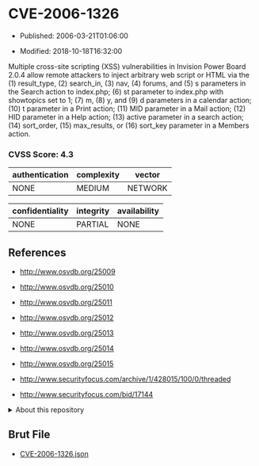# CVE-2006-1326

- Published: 2006-03-21T01:06:00

- Modified: 2018-10-18T16:32:00

Multiple cross-site scripting (XSS) vulnerabilities in Invision Power Board 2.0.4 allow remote attackers to inject arbitrary web script or HTML via the (1) result_type, (2) search_in, (3) nav, (4) forums, and (5) s parameters in the Search action to index.php; (6) st parameter to index.php with showtopics set to 1; (7) m, (8) y, and (9) d parameters in a calendar action; (10) t parameter in a Print action; (11) MID parameter in a Mail action; (12) HID parameter in a Help action; (13) active parameter in a search action; (14) sort_order, (15) max_results, or (16) sort_key parameter in a Members action.

### CVSS Score: **4.3**

| authentication | complexity | vector |
| --- | --- | --- |
| NONE | MEDIUM | NETWORK |

| confidentiality | integrity | availability |
| --- | --- | --- |
| NONE | PARTIAL | NONE |

## References

* http://www.osvdb.org/25009

* http://www.osvdb.org/25010

* http://www.osvdb.org/25011

* http://www.osvdb.org/25012

* http://www.osvdb.org/25013

* http://www.osvdb.org/25014

* http://www.osvdb.org/25015

* http://www.securityfocus.com/archive/1/428015/100/0/threaded

* http://www.securityfocus.com/bid/17144

<details>
<summary>About this repository</summary> 

  This repository is part of the project [Live Hack CVE](https://github.com/Live-Hack-CVE). Main website can be found [www.live-hack.org](https://www.live-hack.org) 
  
  Made by [Sn0wAlice](https://github.com/Sn0wAlice) for the people that care about security and need to have a feed of the latest CVEs. Hope you enjoy it, don't forget to star the repo and follow me on [Twitter](https://twitter.com/Sn0wAlice) and [Github](https://github.com/Sn0wAlice). And that is my [personnal website](https://www.alice-snow.me/)

  - [Home Page](https://github.com/Live-Hack-CVE)
  - [Framework](https://github.com/Live-Hack-CVE/cve-framework)
  - [CVE database](https://github.com/Live-Hack-CVE/full_database)
  - [Changelog](https://github.com/Live-Hack-CVE/Changelog)
</details>

## Brut File

* [CVE-2006-1326.json](https://raw.githubusercontent.com/Live-Hack-CVE/full_database/main/cves/2006/CVE-2006-1326.json)

